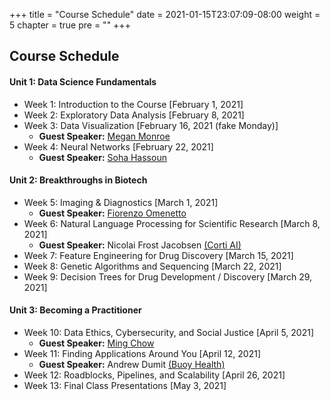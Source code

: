 +++
title = "Course Schedule"
date = 2021-01-15T23:07:09-08:00
weight = 5
chapter = true
pre = "<b></b>"
+++

## Course Schedule

#### Unit 1: Data Science Fundamentals
  - Week 1: Introduction to the Course [February 1, 2021]
  - Week 2: Exploratory Data Analysis [February 8, 2021]
  - Week 3: Data Visualization [February 16, 2021 (fake Monday)]
    - **Guest Speaker:** [Megan Monroe](https://engineering.tufts.edu/people/faculty/megan-monroe)
  - Week 4: Neural Networks [February 22, 2021]
    - **Guest Speaker:** [Soha Hassoun](https://engineering.tufts.edu/people/faculty/soha-hassoun)

#### Unit 2: Breakthroughs in Biotech
- Week 5: Imaging & Diagnostics [March 1, 2021]
  - **Guest Speaker:** [Fiorenzo Omenetto](https://engineering.tufts.edu/people/faculty/fiorenzo-omenetto)
- Week 6: Natural Language Processing for Scientific Research [March 8, 2021]
  - **Guest Speaker:** Nicolai Frost Jacobsen [(Corti AI)](https://www.linkedin.com/company/corti/)
- Week 7: Feature Engineering for Drug Discovery [March 15, 2021]
- Week 8: Genetic Algorithms and Sequencing [March 22, 2021]
- Week 9: Decision Trees for Drug Development / Discovery [March 29, 2021]

#### Unit 3: Becoming a Practitioner
- Week 10: Data Ethics, Cybersecurity, and Social Justice [April 5, 2021]
  - **Guest Speaker:** [Ming Chow](https://engineering.tufts.edu/people/faculty/ming-chow)
- Week 11: Finding Applications Around You [April 12, 2021]
  - **Guest Speaker:** Andrew Dumit [(Buoy Health)](https://www.linkedin.com/company/buoyhealth/)
- Week 12: Roadblocks, Pipelines, and Scalability [April 26, 2021]
- Week 13: Final Class Presentations [May 3, 2021]
